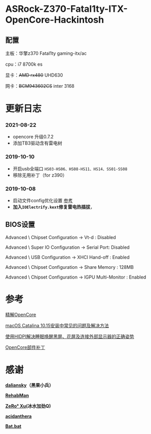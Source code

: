 # ASRock-Z370-Fatal1ty-ITX-OpenCore-Hackintosh



## 配置

主板：华擎z370 Fatal1ty gaming-itx/ac

cpu：i7 8700k es

显卡：~~AMD rx480~~ UHD630

网卡：~~BCM943602CS~~ inter 3168


# 更新日志

### 2021-08-22
* opencore 升级0.7.2
* 添加TB3驱动含有雷电树 

### 2019-10-10
* 开启usb全端口
`HS03-HS06、HS08-HS11、HS14、SS01-SS08`
* 移除无用补丁（for z390）

### 2019-10-08
* 启动文件config优化设置 [参考](https://insanelymacdiscord.github.io/Getting-Started-With-OpenCore/)
* **加入`IOElectrify.kext`修复雷电热插拔**，


## BIOS设置

Advanced \ Chipset Configuration → Vt-d : Disabled

Advanced \ Super IO Configuration → Serial Port: Disabled

Advanced \ USB Configuration → XHCI Hand-off : Enabled

Advanced \ Chipset Configuration → Share Memory : 128MB

Advanced \ Chipset Configuration → IGPU Multi-Monitor : Enabled


# 参考
[精解OpenCore](https://blog.daliansky.net/OpenCore-BootLoader.html)

[macOS Catalina 10.15安装中常见的问题及解决方法](https://blog.daliansky.net/Common-problems-and-solutions-in-macOS-Catalina-10.15-installation.html)

[使用HIDPI解决睡眠唤醒黑屏、花屏及连接外部显示器的正确姿势](https://blog.daliansky.net/Use-HIDPI-to-solve-sleep-wake-up-black-screen,-Huaping-and-connect-the-external-monitor-the-correct-posture.html)

[OpenCore部件补丁](https://github.com/daliansky/OC-little)


# 感谢
**[daliansky](https://github.com/daliansky)（黑果小兵）**

**[RehabMan](https://bitbucket.org/RehabMan/)**

**[ZeRo° Xu](https://github.com/xzhih)(冰水加劲Q)**

**[acidanthera](https://github.com/acidanthera/OpenCorePkg)**

**[Bat.bat](https://github.com/williambj1)**
